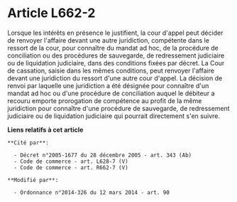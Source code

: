# Article L662-2

Lorsque les intérêts en présence le justifient, la cour d'appel peut décider de renvoyer l'affaire devant une autre
juridiction, compétente dans le ressort de la cour, pour connaître du mandat ad hoc, de la procédure de conciliation ou des
procédures de sauvegarde, de redressement judiciaire ou de liquidation judiciaire, dans des conditions fixées par décret. La
Cour de cassation, saisie dans les mêmes conditions, peut renvoyer l'affaire devant une juridiction du ressort d'une autre
cour d'appel. La décision de renvoi par laquelle une juridiction a été désignée pour connaître d'un mandat ad hoc ou d'une
procédure de conciliation auquel le débiteur a recouru emporte prorogation de compétence au profit de la même juridiction
pour connaître d'une procédure de sauvegarde, de redressement judiciaire ou de liquidation judiciaire qui pourrait
directement s'en suivre.

**Liens relatifs à cet article**

	**Cité par**:

	  - Décret n°2005-1677 du 28 décembre 2005 - art. 343 (Ab)
	  - Code de commerce - art. L628-7 (V)
	  - Code de commerce - art. R662-7 (V)

	**Modifié par**:

	  - Ordonnance n°2014-326 du 12 mars 2014 - art. 90
